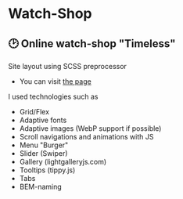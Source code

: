 # Watch-Shop

## 🕑 Online watch-shop "Timeless"

Site layout using SCSS preprocessor

- You can visit [the page](https://alexdubovtsev.github.io/Watch-Shop/)

I used technologies such as 
* Grid/Flex
* Adaptive fonts
* Adaptive images (WebP support if possible)
* Scroll navigations and animations with JS
* Menu "Burger"
* Slider (Swiper)
* Gallery (lightgalleryjs.com)
* Tooltips (tippy.js)
* Tabs
* BEM-naming

